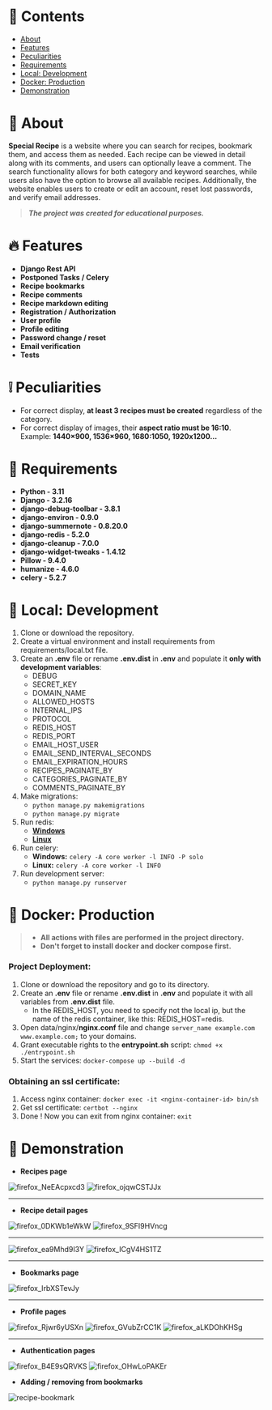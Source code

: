 # 📖 Contents

<ul>
  <li><a href="#-about">About</a></li>
  <li><a href="#-features">Features</a></li>
  <li><a href="#-peculiarities">Peculiarities</a></li>
  <li><a href="#-requirements">Requirements</a></li>
  <li><a href="#-local-development">Local: Development</a></li>
  <li><a href="#-docker-production">Docker: Production</a></li>
  <li><a href="#-demonstration">Demonstration</a></li>
</ul>

# 📃 About

**Special Recipe** is a website where you can search for recipes, bookmark them, and access them as needed. Each recipe
can be viewed in detail along with its comments, and users can optionally leave a comment. The search functionality
allows for both category and keyword searches, while users also have the option to browse all available recipes.
Additionally, the website enables users to create or edit an account, reset lost passwords, and verify email addresses.

> ***The project was created for educational purposes.***

# 🔥 Features

* **Django Rest API**
* **Postponed Tasks / Celery**
* **Recipe bookmarks**
* **Recipe comments**
* **Recipe markdown editing**
* **Registration / Authorization**
* **User profile**
* **Profile editing**
* **Password change / reset**
* **Email verification**
* **Tests**

# ❕ Peculiarities

* For correct display, **at least 3 recipes must be created** regardless of the category.
* For correct display of images, their **aspect ratio must be 16:10**. Example: **1440×900, 1536×960, 1680:1050,
  1920x1200...**

# 📜 Requirements

* **Python - 3.11**
* **Django - 3.2.16**
* **django-debug-toolbar - 3.8.1**
* **django-environ - 0.9.0**
* **django-summernote - 0.8.20.0**
* **django-redis - 5.2.0**
* **django-cleanup - 7.0.0**
* **django-widget-tweaks - 1.4.12**
* **Pillow - 9.4.0**
* **humanize - 4.6.0**
* **celery - 5.2.7**

# 💽 Local: Development

1. Clone or download the repository.
2. Create a virtual environment and install requirements from requirements/local.txt file.
3. Create an **.env** file or rename **.env.dist** in **.env** and populate it **only with development variables**:
    * DEBUG
    * SECRET_KEY
    * DOMAIN_NAME
    * ALLOWED_HOSTS
    * INTERNAL_IPS
    * PROTOCOL
    * REDIS_HOST
    * REDIS_PORT
    * EMAIL_HOST_USER
    * EMAIL_SEND_INTERVAL_SECONDS
    * EMAIL_EXPIRATION_HOURS
    * RECIPES_PAGINATE_BY
    * CATEGORIES_PAGINATE_BY
    * COMMENTS_PAGINATE_BY
4. Make migrations:
    * `python manage.py makemigrations`
    * `python manage.py migrate`
5. Run redis:
    * [**Windows**](https://github.com/microsoftarchive/redis/releases)
    * [**Linux**](https://www.digitalocean.com/community/tutorials/how-to-install-and-secure-redis-on-ubuntu-22-04)
6. Run celery:
    * **Windows:** `celery -A core worker -l INFO -P solo`
    * **Linux:** `celery -A core worker -l INFO`
7. Run development server:
    * `python manage.py runserver`

# 🐳 Docker: Production

> * **All actions with files are performed in the project directory.**
> * **Don't forget to install docker and docker compose first.**

### Project Deployment:

1. Clone or download the repository and go to its directory.
2. Create an **.env** file or rename **.env.dist** in **.env** and populate it with all variables from **.env.dist**
   file.
   * In the REDIS_HOST, you need to specify not the local ip, but the name of the redis container, like this: REDIS_HOST=redis.
3. Open data/nginx/**nginx.conf** file and change `server_name example.com www.example.com;` to your domains.
4. Grant executable rights to the **entrypoint.sh** script: `chmod +x ./entrypoint.sh`
5. Start the services: `docker-compose up --build -d`

### Obtaining an ssl certificate:

1. Access nginx container: `docker exec -it <nginx-container-id> bin/sh`
2. Get ssl certificate: `certbot --nginx`
3. Done ! Now you can exit from nginx container: `exit`

# 🌄 Demonstration

* **Recipes page**

![firefox_NeEAcpxcd3](https://user-images.githubusercontent.com/97694131/233777355-7822ee4d-78fc-451a-a878-d7ebe41ad0e5.jpg)
![firefox_ojqwCSTJJx](https://user-images.githubusercontent.com/97694131/233777357-79e54ab7-0203-400c-82b7-0a7c5343bfea.png)
<hr>


* **Recipe detail pages**

![firefox_0DKWb1eWkW](https://user-images.githubusercontent.com/97694131/233776917-2a9c4dcb-8b3f-412a-98da-3919fd1f9cb3.png)
![firefox_9SFI9HVncg](https://user-images.githubusercontent.com/97694131/233776918-15f30af6-7209-45b6-847d-7ac630c0af3d.png)
<hr>

![firefox_ea9Mhd9I3Y](https://user-images.githubusercontent.com/97694131/233776120-b23f27be-48a1-4fd3-844b-67511b48bf85.png)
![firefox_ICgV4HS1TZ](https://user-images.githubusercontent.com/97694131/233776124-a02bee48-cc5c-45c7-a0a9-39725291fb34.png)
<hr>


* **Bookmarks page**

![firefox_IrbXSTevJy](https://user-images.githubusercontent.com/97694131/233777363-01734e77-3154-4ac6-aa19-cc8925213cfb.png)
<hr>

* **Profile pages**

![firefox_Rjwr6yUSXn](https://user-images.githubusercontent.com/97694131/228260132-94c3b088-46b7-4188-8f1b-a2279133ea9b.png)
![firefox_GVubZrCC1K](https://user-images.githubusercontent.com/97694131/228260184-ba6e80e7-1351-4273-9383-6293d5b673f1.png)
![firefox_aLKDOhKHSg](https://user-images.githubusercontent.com/97694131/228260189-13084b42-4231-4a65-8e80-e00b01a76e3f.png)
<hr>

* **Authentication pages**

![firefox_B4E9sQRVKS](https://user-images.githubusercontent.com/97694131/232253448-ebed7762-8c42-4222-94dc-53b07174ee0e.png)
![firefox_OHwLoPAKEr](https://user-images.githubusercontent.com/97694131/220067688-9b4f426a-edc5-4aba-baab-b6756febe96e.png)

* **Adding / removing from bookmarks**

![recipe-bookmark](https://user-images.githubusercontent.com/97694131/231538126-7de16b2c-2025-469b-be27-608033dda41e.gif)
